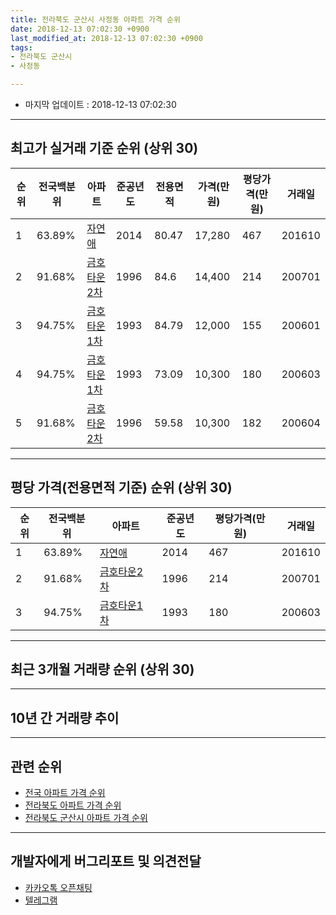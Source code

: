 ```yaml
---
title: 전라북도 군산시 사정동 아파트 가격 순위
date: 2018-12-13 07:02:30 +0900
last_modified_at: 2018-12-13 07:02:30 +0900
tags:
- 전라북도 군산시
- 사정동

---
```


* 마지막 업데이트 : 2018-12-13 07:02:30

---

## 최고가 실거래 기준 순위 (상위 30)


|순위|전국백분위|아파트|준공년도|전용면적|가격(만원)|평당가격(만원)|거래일|
|---|---|---|---|---|---|---|---|
|1|63.89%|[자연애](https://search.naver.com/search.naver?query=%EC%A0%84%EB%9D%BC%EB%B6%81%EB%8F%84+%EA%B5%B0%EC%82%B0%EC%8B%9C+%EC%82%AC%EC%A0%95%EB%8F%99+%EC%9E%90%EC%97%B0%EC%95%A0)|2014|80.47|17,280|467|201610|
|2|91.68%|[금호타운2차](https://search.naver.com/search.naver?query=%EC%A0%84%EB%9D%BC%EB%B6%81%EB%8F%84+%EA%B5%B0%EC%82%B0%EC%8B%9C+%EC%82%AC%EC%A0%95%EB%8F%99+%EA%B8%88%ED%98%B8%ED%83%80%EC%9A%B42%EC%B0%A8)|1996|84.6|14,400|214|200701|
|3|94.75%|[금호타운1차](https://search.naver.com/search.naver?query=%EC%A0%84%EB%9D%BC%EB%B6%81%EB%8F%84+%EA%B5%B0%EC%82%B0%EC%8B%9C+%EC%82%AC%EC%A0%95%EB%8F%99+%EA%B8%88%ED%98%B8%ED%83%80%EC%9A%B41%EC%B0%A8)|1993|84.79|12,000|155|200601|
|4|94.75%|[금호타운1차](https://search.naver.com/search.naver?query=%EC%A0%84%EB%9D%BC%EB%B6%81%EB%8F%84+%EA%B5%B0%EC%82%B0%EC%8B%9C+%EC%82%AC%EC%A0%95%EB%8F%99+%EA%B8%88%ED%98%B8%ED%83%80%EC%9A%B41%EC%B0%A8)|1993|73.09|10,300|180|200603|
|5|91.68%|[금호타운2차](https://search.naver.com/search.naver?query=%EC%A0%84%EB%9D%BC%EB%B6%81%EB%8F%84+%EA%B5%B0%EC%82%B0%EC%8B%9C+%EC%82%AC%EC%A0%95%EB%8F%99+%EA%B8%88%ED%98%B8%ED%83%80%EC%9A%B42%EC%B0%A8)|1996|59.58|10,300|182|200604|


---

## 평당 가격(전용면적 기준) 순위 (상위 30)


|순위|전국백분위|아파트|준공년도|평당가격(만원)|거래일|
|---|---|---|---|---|---|
|1|63.89%|[자연애](https://search.naver.com/search.naver?query=%EC%A0%84%EB%9D%BC%EB%B6%81%EB%8F%84+%EA%B5%B0%EC%82%B0%EC%8B%9C+%EC%82%AC%EC%A0%95%EB%8F%99+%EC%9E%90%EC%97%B0%EC%95%A0)|2014|467|201610|
|2|91.68%|[금호타운2차](https://search.naver.com/search.naver?query=%EC%A0%84%EB%9D%BC%EB%B6%81%EB%8F%84+%EA%B5%B0%EC%82%B0%EC%8B%9C+%EC%82%AC%EC%A0%95%EB%8F%99+%EA%B8%88%ED%98%B8%ED%83%80%EC%9A%B42%EC%B0%A8)|1996|214|200701|
|3|94.75%|[금호타운1차](https://search.naver.com/search.naver?query=%EC%A0%84%EB%9D%BC%EB%B6%81%EB%8F%84+%EA%B5%B0%EC%82%B0%EC%8B%9C+%EC%82%AC%EC%A0%95%EB%8F%99+%EA%B8%88%ED%98%B8%ED%83%80%EC%9A%B41%EC%B0%A8)|1993|180|200603|


---

## 최근 3개월 거래량 순위 (상위 30)


<div style="width:100%;">
    <canvas id="deal_count_ranking" height="250"></canvas>
</div>


<script>
new Chart(document.getElementById("deal_count_ranking"), {
    type: 'horizontalBar',
    data: {
        labels: ['금호타운2차'],
        datasets: [{
            label: '실거래 수',
            data: [4],
            borderColor: "rgba(255, 0, 128, 1)",
            backgroundColor: "rgba(255, 0, 128, 0.5)",
            fill: false,
        }]
    },
    options: {
        responsive: true,
        title: {
            display: true,
            text: '최근 3개월 거래량 순위'
        },
        tooltips: {
            mode: 'index',
            intersect: false,
            callbacks: {
                title: function(tooltipItems, data) {
                    return "실거래 수:";
                },
                label: function(tooltipItem, data) {
                    return data.labels[tooltipItem.index] + ": " + tooltipItem.xLabel;
                }
            }
        },
        hover: {
            mode: 'nearest',
            intersect: true
        },
        scales: {
            xAxes: [{
                display: true,
                scaleLabel: {
                    display: true,
                    labelString: '실거래 수'
                },
                ticks: {
                    suggestedMin: 0,
                }
            }],
            yAxes: [{
                display: true,
                ticks: {
                    autoSkip: false,
                    callback: function(value, index, values) {
                        if (value.length > 15)
                            return value.substr(0, 13) + "...";
                        else
                            return value;
                    }
                },
                scaleLabel: {
                    display: false,
                }
            }]
        }
    }
});

</script>


---

## 10년 간 거래량 추이


<div style="width:100%;">
    <canvas id="deal_progress" height="250"></canvas>
</div>

<script>
new Chart(document.getElementById("deal_progress"), {
    type: 'line',
    data: {
        labels: ['200812','200901','200902','200903','200904','200905','200906','200907','200908','200909','200910','200911','200912','201001','201002','201003','201004','201005','201006','201007','201008','201009','201010','201011','201012','201101','201102','201103','201104','201105','201106','201107','201108','201109','201110','201111','201112','201201','201202','201203','201204','201205','201206','201207','201208','201209','201210','201211','201212','201301','201302','201303','201304','201305','201306','201307','201308','201309','201310','201311','201312','201401','201402','201403','201404','201405','201406','201407','201408','201409','201410','201411','201412','201501','201502','201503','201504','201505','201506','201507','201508','201509','201510','201511','201512','201601','201602','201603','201604','201605','201606','201607','201608','201609','201610','201611','201612','201701','201702','201703','201704','201705','201706','201707','201708','201709','201710','201711','201712','201801','201802','201803','201804','201805','201806','201807','201808','201809','201810','201811','201812'],
        datasets: [{
            label: '실거래 수',
            pointRadius: 1,
            data: [0, 1, 1, 1, 4, 0, 4, 3, 1, 2, 1, 1, 3, 3, 2, 6, 6, 3, 4, 4, 2, 3, 8, 4, 4, 5, 4, 5, 7, 7, 2, 4, 6, 6, 4, 3, 2, 2, 2, 1, 4, 4, 2, 1, 2, 3, 0, 4, 2, 0, 3, 3, 0, 3, 2, 4, 0, 2, 2, 1, 6, 4, 4, 2, 1, 5, 2, 5, 5, 6, 2, 2, 1, 4, 2, 10, 5, 3, 5, 0, 5, 5, 1, 1, 4, 3, 1, 3, 3, 1, 4, 2, 2, 2, 3, 1, 1, 2, 0, 1, 3, 4, 5, 0, 4, 2, 3, 2, 0, 0, 1, 2, 2, 1, 1, 1, 2, 1, 2, 1, 1],
            borderColor: "rgba(255, 201, 14, 1)",
            backgroundColor: "rgba(255, 201, 14, 0.5)",
            fill: true,
        }]
    },
    options: {
        responsive: true,
        title: {
            display: true,
            text: '10년간 거래량 추이'
        },
        tooltips: {
            mode: 'index',
            intersect: false,
        },
        hover: {
            mode: 'nearest',
            intersect: true
        },
        scales: {
            xAxes: [{
                display: true,
                scaleLabel: {
                    display: true,
                    labelString: '년/월'
                }
            }],
            yAxes: [{
                display: true,
                ticks: {
                    suggestedMin: 0,
                },
                scaleLabel: {
                    display: true,
                    labelString: '실거래 수'
                }
            }]
        }
    }
});

</script>


---

## 관련 순위

- [전국 아파트 가격 순위](https://inasie.github.io/apt-ranking/전국)
- [전라북도 아파트 가격 순위](https://inasie.github.io/apt-ranking/전라북도)
- [전라북도 군산시 아파트 가격 순위](https://inasie.github.io/apt-ranking/전라북도-군산시)


---

## 개발자에게 버그리포트 및 의견전달

- [카카오톡 오픈채팅](https://open.kakao.com/o/gLJUAP4)
- [텔레그램](https://t.me/inasie)

